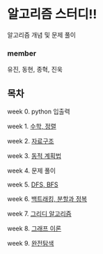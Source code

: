 # 알고리즘 스터디!!
알고리즘 개념 및 문제 풀이


### member
유진, 동현, 종혁, 진욱

## 목차
week 0. python 입출력

week 1. [수학, 정렬](doc/week1_sort.md)

week 2. [자료구조](doc/week2_datastructure.md)

week 3. [동적 계획법](doc/week3_dynamic_programming.md)

week 4. 문제 풀이

week 5. [DFS, BFS](doc/week5_DFS_BFS.md)

week 6. [백트래킹, 분할과 정복](doc/week6_backtracking.md)

week 7. [그리디 알고리즘](doc/week7_greedy.md)

week 8. [그래프 이론](doc/week8_graph.md)

week 9. [완전탐색]()